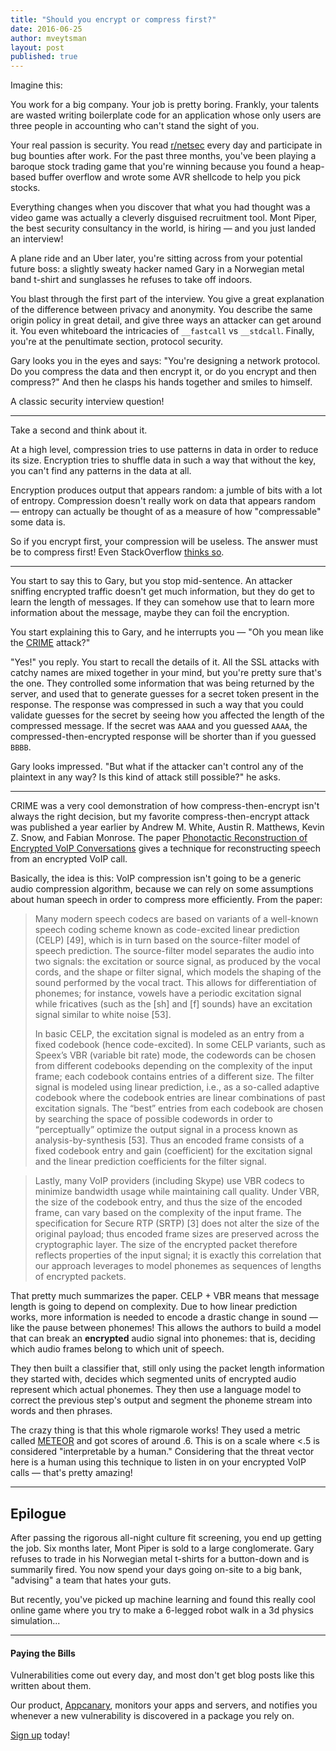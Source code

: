 ```yaml
---
title: "Should you encrypt or compress first?"
date: 2016-06-25
author: mveytsman
layout: post
published: true
---
```


Imagine this:

You work for a big company. Your job is pretty boring. Frankly, your talents are wasted writing boilerplate code for an application whose only users are three people in accounting who can't stand the sight of you.

Your real passion is security. You read [r/netsec](https://www.reddit.com/r/netsec) every day and participate in bug bounties after work. For the past three months, you've been playing a baroque stock trading game that you're winning because you found a heap-based buffer overflow and wrote some AVR shellcode to help you pick stocks.

Everything changes when you discover that what you had thought was a video game was actually a cleverly disguised recruitment tool. Mont Piper, the best security consultancy in the world, is hiring &mdash; and you just landed an interview!

A plane ride and an Uber later, you're sitting across from your potential future boss: a slightly sweaty hacker named Gary in a Norwegian metal band t-shirt and sunglasses he refuses to take off indoors.

You blast through the first part of the interview. You give a great explanation of the difference between privacy and anonymity. You describe the same origin policy in great detail, and give three ways an attacker can get around it. You even whiteboard the intricacies of `__fastcall` vs `__stdcall`. Finally, you're at the penultimate section, protocol security.

Gary looks you in the eyes and says: "You're designing a network protocol. Do you compress the data and then encrypt it, or do you encrypt and then compress?" And then he clasps his hands together and smiles to himself.

A classic security interview question!

- - -

Take a second and think about it. 

At a high level, compression tries to use patterns in data in order to reduce its size. Encryption tries to shuffle data in such a way that without the key, you can't find any patterns in the data at all. 

Encryption produces output that appears random: a jumble of bits with a lot of entropy. Compression doesn't really work on data that appears random &mdash; entropy can actually be thought of as a measure of how "compressable" some data is.

So if you encrypt first, your compression will be useless. The answer must be to compress first! Even StackOverflow [thinks so](http://stackoverflow.com/questions/4676095/when-compressing-and-encrypting-should-i-compress-first-or-encrypt-first).

- - -

You start to say this to Gary, but you stop mid-sentence. An attacker sniffing encrypted traffic doesn't get much information, but they do get to learn the length of messages. If they can somehow use that to learn more information about the message, maybe they can foil the encryption.

You start explaining this to Gary, and he interrupts you &mdash; "Oh you mean like the [CRIME](https://www.nccgroup.trust/us/about-us/newsroom-and-events/blog/2012/september/details-on-the-crime-attack/) attack?"

"Yes!" you reply. You start to recall the details of it. All the SSL attacks with catchy names are mixed together in your mind, but you're pretty sure that's the one. They controlled some information that was being returned by the server, and used that to generate guesses for a secret token present in the response. The response was compressed in such a way that you could validate guesses for the secret by seeing how you affected the length of the compressed message. If the secret was `AAAA` and you guessed `AAAA`, the compressed-then-encrypted response will be shorter than if you guessed `BBBB`.

Gary looks impressed. "But what if the attacker can't control any of the plaintext in any way? Is this kind of attack still possible?" he asks.

- - -

CRIME was a very cool demonstration of how compress-then-encrypt isn't always the right decision, but my favorite compress-then-encrypt attack was published a year earlier by Andrew M. White, Austin R. Matthews, Kevin Z. Snow, and Fabian Monrose. The paper [Phonotactic Reconstruction of Encrypted VoIP Conversations](http://www.cs.unc.edu/~fabian/papers/foniks-oak11.pdf) gives a technique for reconstructing speech from an encrypted VoIP call.

Basically, the idea is this: VoIP compression isn't going to be a generic audio compression algorithm, because we can rely on some assumptions about human speech in order to compress more efficiently. From the paper:

> Many modern speech codecs are based on variants of a well-known speech coding
> scheme known as code-excited linear prediction (CELP) [49], which is in turn
> based on the source-filter model of speech prediction. The source-filter model
> separates the audio into two signals: the excitation or source signal, as
> produced by the vocal cords, and the shape or filter signal, which models the
> shaping of the sound performed by the vocal tract. This allows for
> differentiation of phonemes; for instance, vowels have a periodic excitation
> signal while fricatives (such as the [sh] and [f] sounds) have an excitation
> signal similar to white noise [53].
>
> In basic CELP, the excitation signal is modeled as an entry
> from a fixed codebook (hence code-excited). In some CELP
> variants, such as Speex’s VBR (variable bit rate) mode, the codewords can
> be chosen from different codebooks depending on the complexity
> of the input frame; each codebook contains entries
> of a different size. The filter signal is modeled using linear
> prediction, i.e., as a so-called adaptive codebook where the
> codebook entries are linear combinations of past excitation
> signals. The “best” entries from each codebook are chosen
> by searching the space of possible codewords in order
> to “perceptually” optimize the output signal in a process
> known as analysis-by-synthesis [53]. Thus an encoded frame
> consists of a fixed codebook entry and gain (coefficient) for
> the excitation signal and the linear prediction coefficients for
> the filter signal.

> Lastly, many VoIP providers (including Skype) use VBR 
> codecs to minimize bandwidth usage while maintaining
> call quality. Under VBR, the size of the codebook entry,
> and thus the size of the encoded frame, can vary based
> on the complexity of the input frame. The specification
> for Secure RTP (SRTP) [3] does not alter the size of the
> original payload; thus encoded frame sizes are preserved
> across the cryptographic layer. The size of the encrypted
> packet therefore reflects properties of the input signal; it is
> exactly this correlation that our approach leverages to model
> phonemes as sequences of lengths of encrypted packets.

That pretty much summarizes the paper. CELP + VBR means that message length is going to depend on complexity. Due to how linear prediction works, more information is needed to encode a drastic change in sound &mdash; like the pause between phonemes! This allows the authors to build a model that can break an **encrypted** audio signal into phonemes: that is, deciding which audio frames belong to which unit of speech.

They then built a classifier that, still only using the packet length information they started with, decides which segmented units of encrypted audio represent which actual phonemes. They then use a language model to correct the previous step's output and segment the phoneme stream into words and then phrases.

The crazy thing is that this whole rigmarole works! They used a metric called [METEOR](http://www.cs.cmu.edu/~alavie/METEOR/) and got scores of around .6. This is on a scale where &lt;.5 is considered "interpretable by a human." Considering that the threat vector here is a human using this technique to listen in on your encrypted VoIP calls &mdash; that's pretty amazing! 

- - -

## Epilogue

After passing the rigorous all-night culture fit screening, you end up getting the job. Six months later, Mont Piper is sold to a large conglomerate. Gary refuses to trade in his Norwegian metal t-shirts for a button-down and is summarily fired. You now spend your days going on-site to a big bank, "advising" a team that hates your guts.

But recently, you've picked up machine learning and found this really cool online game where you try to make a 6-legged robot walk in a 3d physics simulation...

- - -

#### Paying the Bills

Vulnerabilities come out every day, and most don't get blog posts like this written about them.

Our product, [Appcanary](https://appcanary.com/?utm_source=blog&utm_medium=web&utm_campaign=compress), monitors your apps and servers, and notifies you whenever a new vulnerability is discovered in a package you rely on. 

[Sign up](https://appcanary.com/sign_up?utm_source=blog&utm_medium=web&utm_campaign=compress) today!
